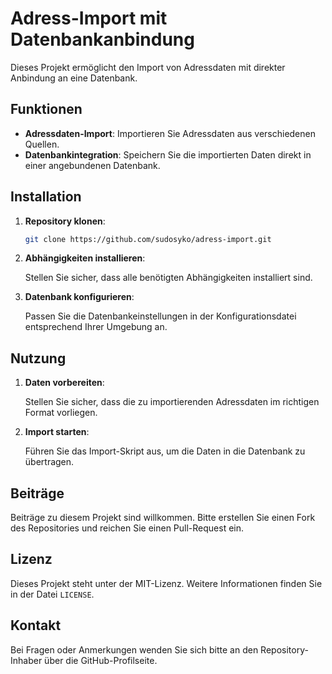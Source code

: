 # Adress-Import mit Datenbankanbindung

Dieses Projekt ermöglicht den Import von Adressdaten mit direkter Anbindung an eine Datenbank.

## Funktionen

- **Adressdaten-Import**: Importieren Sie Adressdaten aus verschiedenen Quellen.
- **Datenbankintegration**: Speichern Sie die importierten Daten direkt in einer angebundenen Datenbank.

## Installation

1. **Repository klonen**:

   ```bash
   git clone https://github.com/sudosyko/adress-import.git
   ```

2. **Abhängigkeiten installieren**:

   Stellen Sie sicher, dass alle benötigten Abhängigkeiten installiert sind.

3. **Datenbank konfigurieren**:

   Passen Sie die Datenbankeinstellungen in der Konfigurationsdatei entsprechend Ihrer Umgebung an.

## Nutzung

1. **Daten vorbereiten**:

   Stellen Sie sicher, dass die zu importierenden Adressdaten im richtigen Format vorliegen.

2. **Import starten**:

   Führen Sie das Import-Skript aus, um die Daten in die Datenbank zu übertragen.

## Beiträge

Beiträge zu diesem Projekt sind willkommen. Bitte erstellen Sie einen Fork des Repositories und reichen Sie einen Pull-Request ein.

## Lizenz

Dieses Projekt steht unter der MIT-Lizenz. Weitere Informationen finden Sie in der Datei `LICENSE`.

## Kontakt

Bei Fragen oder Anmerkungen wenden Sie sich bitte an den Repository-Inhaber über die GitHub-Profilseite. 